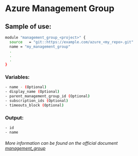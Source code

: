 # Azure Management Group

## Sample of use:

```bash
module "management_group_<project>" {
  source   = "git::https://example.com/azure_<my_repo>.git"
  name = "my_management_group"
  .
  .
  .
}
```

### Variables:

```bash
- name - (Optional)
- display_name (Optional)
- parent_management_group_id (Optional)
- subscription_ids (Optional)
- timeouts_block (Optional)
```

### Output:

```bash
- id
- name
```

###### More information can be found on the official document [management_group](https://registry.terraform.io/providers/hashicorp/azurerm/latest/docs/resources/management_group)